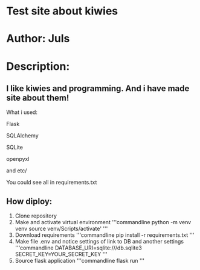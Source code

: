# Test site about kiwies

# Author: Juls

# Description:
I like kiwies and programming. And i have made site about them!
--
What i used:

Flask

SQLAlchemy

SQLite

openpyxl

and etc/

You could see all in requirements.txt

## How diploy:
1. Clone repository
2. Make and activate virtual environment
'''commandline
python -m venv venv
source venv/Scripts/activate'
'''
3. Download  requirements
'''commandline
pip install -r requirements.txt
'''
4. Make file .env and notice settings of link to DB and another settings
'''commandline
DATABASE_URI=sqlite:///db.sqlite3
SECRET_KEY=YOUR_SECRET_KEY
'''
5. Source flask application
'''commandline
flask run
'''





